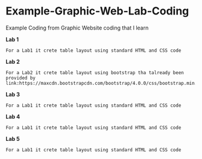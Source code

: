 # Example-Graphic-Web-Lab-Coding
Example Coding from Graphic Website coding that I learn

**Lab 1**
```
For a Lab1 it crete table layout using standard HTML and CSS code
```

**Lab 2**
```
For a Lab2 it crete table layout using bootstrap tha talready been provided by link:https://maxcdn.bootstrapcdn.com/bootstrap/4.0.0/css/bootstrap.min.css
```

**Lab 3**
```
For a Lab1 it crete table layout using standard HTML and CSS code
```

**Lab 4**
```
For a Lab1 it crete table layout using standard HTML and CSS code
```

**Lab 5**
```
For a Lab1 it crete table layout using standard HTML and CSS code
```
